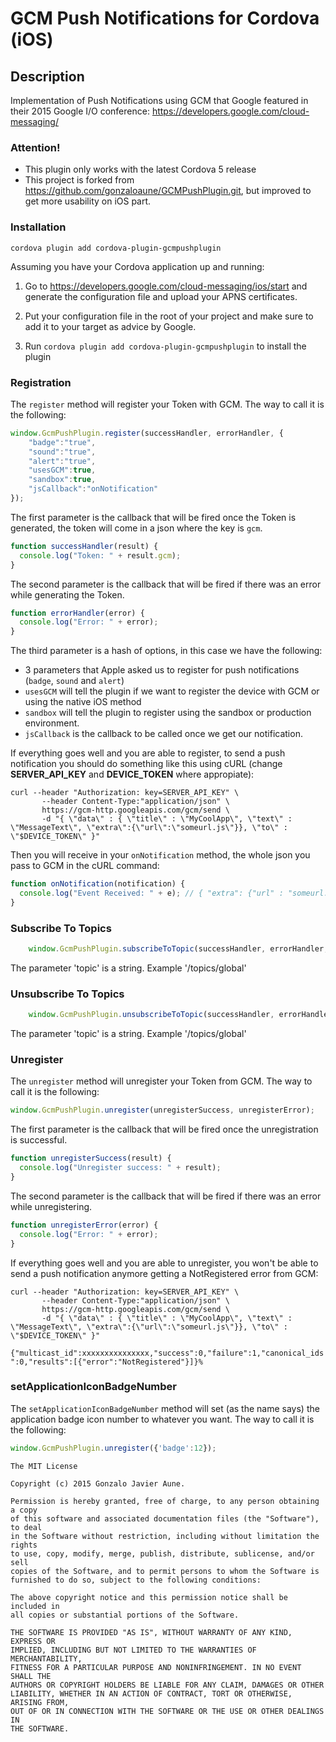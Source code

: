 # GCM Push Notifications for Cordova (iOS)

## Description

Implementation of Push Notifications using GCM that Google featured in their 2015 Google I/O conference: https://developers.google.com/cloud-messaging/

### Attention!

- This plugin only works with the latest Cordova 5 release
- This project is forked from https://github.com/gonzaloaune/GCMPushPlugin.git, but improved to get more usability on iOS part.

### Installation
`cordova plugin add cordova-plugin-gcmpushplugin`

Assuming you have your Cordova application up and running:

1) Go to https://developers.google.com/cloud-messaging/ios/start and generate the configuration file and upload your APNS certificates.

2) Put your configuration file in the root of your project and make sure to add it to your target as advice by Google.

3) Run `cordova plugin add cordova-plugin-gcmpushplugin` to install the plugin

### Registration

The `register` method will register your Token with GCM. The way to call it is the following:

```js
window.GcmPushPlugin.register(successHandler, errorHandler, {
    "badge":"true",
    "sound":"true",
    "alert":"true",
    "usesGCM":true,
    "sandbox":true,
    "jsCallback":"onNotification"
});
```

The first parameter is the callback that will be fired once the Token is generated, the token will come in a json where the key is `gcm`.
```js
function successHandler(result) {
  console.log("Token: " + result.gcm);
}
```
The second parameter is the callback that will be fired if there was an error while generating the Token.
```js
function errorHandler(error) {
  console.log("Error: " + error);
}
```
The third parameter is a hash of options, in this case we have the following:
- 3 parameters that Apple asked us to register for push notifications (`badge`, `sound` and `alert`)
- `usesGCM` will tell the plugin if we want to register the device with GCM or using the native iOS method
- `sandbox` will tell the plugin to register using the sandbox or production environment.
- `jsCallback` is the callback to be called once we get our notification.

If everything goes well and you are able to register, to send a push notification you should do something like this using cURL (change **SERVER_API_KEY** and **DEVICE_TOKEN** where appropiate):

```
curl --header "Authorization: key=SERVER_API_KEY" \
       --header Content-Type:"application/json" \
       https://gcm-http.googleapis.com/gcm/send \
       -d "{ \"data\" : { \"title\" : \"MyCoolApp\", \"text\" : \"MessageText\", \"extra\":{\"url\":\"someurl.js\"}}, \"to\" : \"$DEVICE_TOKEN\" }"
```

Then you will receive in your `onNotification` method, the whole json you pass to GCM in the cURL command:

```js
function onNotification(notification) {
  console.log("Event Received: " + e); // { "extra": {"url" : "someurl.js" } } 
}
```
### Subscribe To Topics
```js
    window.GcmPushPlugin.subscribeToTopic(successHandler, errorHandler, topic)
```
The parameter 'topic' is a string. Example '/topics/global'
### Unsubscribe To Topics
```js
    window.GcmPushPlugin.unsubscribeToTopic(successHandler, errorHandler, topic)
```
The parameter 'topic' is a string. Example '/topics/global'


### Unregister

The `unregister` method will unregister your Token from GCM. The way to call it is the following:

```js
window.GcmPushPlugin.unregister(unregisterSuccess, unregisterError);
```

The first parameter is the callback that will be fired once the unregistration is successful.
```js
function unregisterSuccess(result) {
  console.log("Unregister success: " + result);
}
```
The second parameter is the callback that will be fired if there was an error while unregistering.
```js
function unregisterError(error) {
  console.log("Error: " + error);
}
```

If everything goes well and you are able to unregister, you won't be able to send a push notification anymore getting a NotRegistered error from GCM:

```
curl --header "Authorization: key=SERVER_API_KEY" \
       --header Content-Type:"application/json" \
       https://gcm-http.googleapis.com/gcm/send \
       -d "{ \"data\" : { \"title\" : \"MyCoolApp\", \"text\" : \"MessageText\", \"extra\":{\"url\":\"someurl.js\"}}, \"to\" : \"$DEVICE_TOKEN\" }"
```
`{"multicast_id":xxxxxxxxxxxxxxx,"success":0,"failure":1,"canonical_ids":0,"results":[{"error":"NotRegistered"}]}%`

### setApplicationIconBadgeNumber

The `setApplicationIconBadgeNumber` method will set (as the name says) the application badge icon number to whatever you want. The way to call it is the following:

```js
window.GcmPushPlugin.unregister({'badge':12});
```


```
The MIT License

Copyright (c) 2015 Gonzalo Javier Aune.

Permission is hereby granted, free of charge, to any person obtaining a copy
of this software and associated documentation files (the "Software"), to deal
in the Software without restriction, including without limitation the rights
to use, copy, modify, merge, publish, distribute, sublicense, and/or sell
copies of the Software, and to permit persons to whom the Software is
furnished to do so, subject to the following conditions:

The above copyright notice and this permission notice shall be included in
all copies or substantial portions of the Software.

THE SOFTWARE IS PROVIDED "AS IS", WITHOUT WARRANTY OF ANY KIND, EXPRESS OR
IMPLIED, INCLUDING BUT NOT LIMITED TO THE WARRANTIES OF MERCHANTABILITY,
FITNESS FOR A PARTICULAR PURPOSE AND NONINFRINGEMENT. IN NO EVENT SHALL THE
AUTHORS OR COPYRIGHT HOLDERS BE LIABLE FOR ANY CLAIM, DAMAGES OR OTHER
LIABILITY, WHETHER IN AN ACTION OF CONTRACT, TORT OR OTHERWISE, ARISING FROM,
OUT OF OR IN CONNECTION WITH THE SOFTWARE OR THE USE OR OTHER DEALINGS IN
THE SOFTWARE.
```
